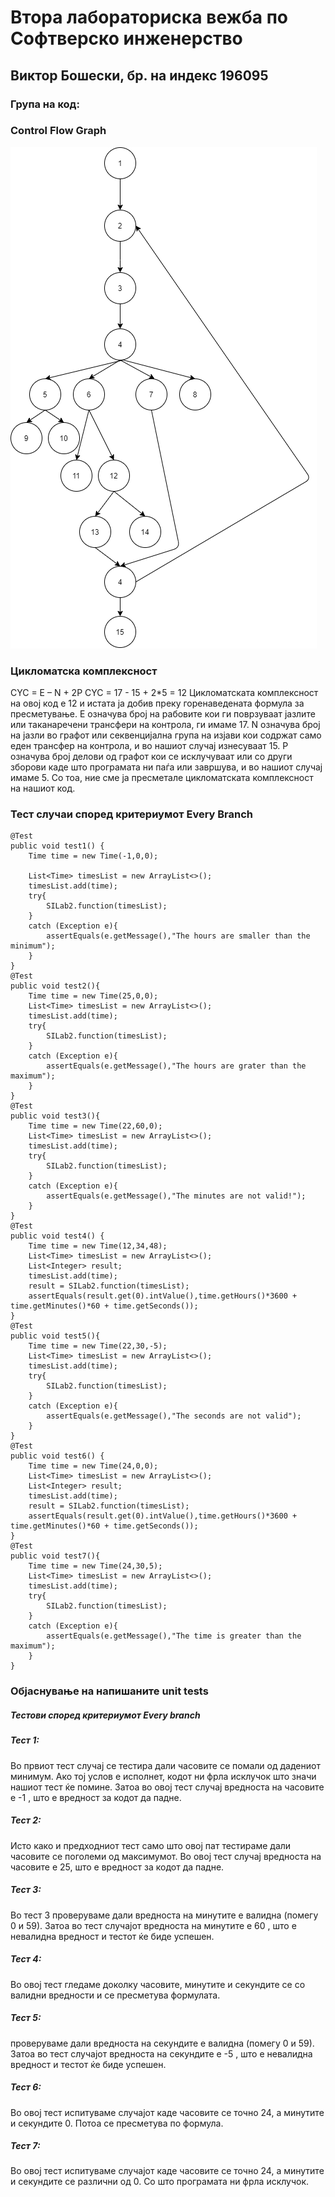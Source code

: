 # Втора лабораториска вежба по Софтверско инженерство

## Виктор Бошески, бр. на индекс 196095

### Група на код:

###  Control Flow Graph

![Control Flow Graph](CFG.png)

### Цикломатска комплексност
CYC = E – N + 2P
CYC = 17 - 15 + 2*5 = 12
Цикломатската комплексност на овој код е 12 и истата ја добив преку горенаведената формула за пресметување.
Е означува број на рабовите кои ги поврзуваат јазлите или таканаречени трансфери на контрола, ги имаме 17.
N означува број на јазли во графот или секвенцијална група на изјави кои содржат само еден трансфер на контрола, и во нашиот случај изнесуваат 15.
P означува број делови од графот кои се исклучуваат или со други зборови каде што програмата ни паѓа или завршува, и во нашиот случај имаме 5. 
Со тоа, ние сме ја пресметале цикломатската комплексност на нашиот код.
### Тест случаи според критериумот Every Branch


    @Test
    public void test1() {
        Time time = new Time(-1,0,0);

        List<Time> timesList = new ArrayList<>();
        timesList.add(time);
        try{
            SILab2.function(timesList);
        }
        catch (Exception e){
            assertEquals(e.getMessage(),"The hours are smaller than the minimum");
        }
    }
    @Test
    public void test2(){
        Time time = new Time(25,0,0);
        List<Time> timesList = new ArrayList<>();
        timesList.add(time);
        try{
            SILab2.function(timesList);
        }
        catch (Exception e){
            assertEquals(e.getMessage(),"The hours are grater than the maximum");
        }
    }
    @Test
    public void test3(){
        Time time = new Time(22,60,0);
        List<Time> timesList = new ArrayList<>();
        timesList.add(time);
        try{
            SILab2.function(timesList);
        }
        catch (Exception e){
            assertEquals(e.getMessage(),"The minutes are not valid!");
        }
    }
    @Test
    public void test4() {
        Time time = new Time(12,34,48);
        List<Time> timesList = new ArrayList<>();
        List<Integer> result;
        timesList.add(time);
        result = SILab2.function(timesList);
        assertEquals(result.get(0).intValue(),time.getHours()*3600 + time.getMinutes()*60 + time.getSeconds());
    }
    @Test
    public void test5(){
        Time time = new Time(22,30,-5);
        List<Time> timesList = new ArrayList<>();
        timesList.add(time);
        try{
            SILab2.function(timesList);
        }
        catch (Exception e){
            assertEquals(e.getMessage(),"The seconds are not valid");
        }
    }
    @Test
    public void test6() {
        Time time = new Time(24,0,0);
        List<Time> timesList = new ArrayList<>();
        List<Integer> result;
        timesList.add(time);
        result = SILab2.function(timesList);
        assertEquals(result.get(0).intValue(),time.getHours()*3600 + time.getMinutes()*60 + time.getSeconds());
    }
    @Test
    public void test7(){
        Time time = new Time(24,30,5);
        List<Time> timesList = new ArrayList<>();
        timesList.add(time);
        try{
            SILab2.function(timesList);
        }
        catch (Exception e){
            assertEquals(e.getMessage(),"The time is greater than the maximum");
        }
    }

### Објаснување на напишаните unit tests

##### Тестови според критериумот Every branch

##### Тест 1:

Во првиот тест случај се тестира дали часовите се помали од дадениот минимум. Ако тој услов е исполнет, кодот ни фрла исклучок што значи нашиот тест ќе помине.
Затоа во овој тест случај вредноста на часовите е -1 , што е вредност за кодот да падне.

##### Тест 2:

Исто како и предходниот тест само што овој пат тестираме дали часовите се поголеми од максимумот.
Во овој тест случај вредноста на часовите е 25, што е вредност за кодот да падне.

##### Тест 3:

Во тест 3 проверуваме дали вредноста на минутите е валидна (помегу 0 и 59). 
Затоа во тест случајот вредноста на минутите е 60 , што е невалидна вредност и тестот ќе биде успешен.

##### Тест 4:

Во овој тест гледаме доколку часовите, минутите и секундите се со валидни вредности и се пресметува формулата.

##### Тест 5:

проверуваме дали вредноста на секундите е валидна (помегу 0 и 59). 
Затоа во тест случајот вредноста на секундите е -5 , што е невалидна вредност и тестот ќе биде успешен.

##### Тест 6:

Во овој тест испитуваме случајот каде часовите се точно 24, а минутите и секундите 0. Потоа се пресметува по формула.

##### Тест 7:

Во овој тест испитуваме случајот каде часовите се точно 24, а минутите и секундите се различни од 0.
Со што програмата ни фрла исклучок.